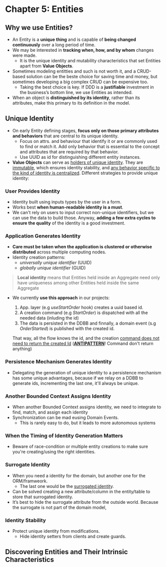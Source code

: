 # Chapter 5: Entities



## Why we use Entities?

- An Entity is a **unique thing** and is capable of **being changed continuously** over a long period of time.
- We may be interested in **tracking when, how, and by whom** changes were made.
  - It is the unique identity and mutability characteristics that set Entities apart from **Value Objects**.
- Sometimes modeling entitties and such is not worth it, and a CRUD-based solution can be the beste choice for saving time and money, but sometimes developing a big complex CRUD can be expensive too. 
  - Taking the best choice is key. If DDD is a **justifiable** investment in the business’s bottom line, we use Entities as intended.
- When an object is **distinguished by its identity**, rather than its attributes, make this primary to its definition in the model.

## Unique Identity

- On early Entity defining stages, **focus only on those primary attributes and behaviors** that are central to its unique identity.
  - Focus on attrs. and behaviour that identify it or are commonly used to find or match it. Add only behavior that is essential to the concept and attributes that are required by that behavior.
  - Use UUID as id for distinguishing different entity instances.
- **Value Objects** can serve as <u>holders of unique identity</u>. They are <u>immutable</u>, which ensures identity stability, and <u>any behavior specific to the kind of identity is centralized</u>. Different strategies to provide unique identity:

### User Provides Identity

- Identity built using inputs types by the user in a form.
- Works best **when human-readable identity is a must**.
- We can't rely on users to input correct non-unique identifiers, but we can use the data to build those. Anyway, **adding a few extra cycles to ensure the quality** of the identity is a good investment.

### **Application Generates Identity**

- **Care must be taken when the application is clustered or otherwise distributed** across multiple computing nodes.
- Identity creation patterns:
  - *universally unique identifier* (UUID)
  - *globally unique identifier* (GUID)

> **Local identity** means that Entities held inside an Aggregate need only have uniqueness among other Entities held inside the same Aggregate

- We currently **use this approach** in our projects:

  1. App. layer (e.g *useStartOrder* hook) creates a uuid based id.
  2. A creation command (e.g *StartOrder*) is dispatched with all the needed data (inluding the id)
  3. The data is persisted in the DDBB and finnally, a domain event (s.g *OrderStarted*) is published with the created id. 

  That way, all the flow knows the id, and the creation <u>command does not need to return the created Id</u> (**<u>ANTIPATTERN</u>**! Command don't return anything)

### Persistence Mechanism Generates Identity

- Delegating the generation of unique identity to a persistence mechanism has some unique advantages, because if we relay on a DDBB to generate ids, incrementing the last one, it'll always be unique.

### Another Bounded Context Assigns Identity

- When another Bounded Context assigns identity, we need to integrate to find, match, and assign each identity
- Synchronization can be mad eusing Domain Events.
  - This is rarely easy to do, but it leads to more autonomous systems

### When the Timing of Identity Generation Matters

- Beware of race-condition or multiple entity creations to make sure you're creating/using the right identities.

### Surrogate Identity

- When you need a identity for the domain, but another one for the ORM/framweork.
  - The last one would be the <u>surrogated identit</u>y.
- Can be solved creating a new attribute/column in the entity/table to store that surrogated identity.
- It’s best to hide the surrogate attribute from the outside world. Because the surrogate is not part of the domain model,

### Identity Stability

- Protect unique identity from modifications.
  - Hide identity setters from clients and create guards.

## Discovering Entities and Their Intrinsic Characteristics



